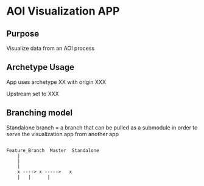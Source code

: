 # AOI Visualization APP

## Purpose

Visualize data from an AOI process

## Archetype Usage

App uses archetype XX with origin XXX

Upstream set to XXX

## Branching model

Standalone branch = a branch that can be pulled as a submodule in order to serve the visualization app from another app

```

Feature_Branch	Master	Standalone
	|
	|
	|
	x ----> x ----->   x
	|	|	   | 
```
